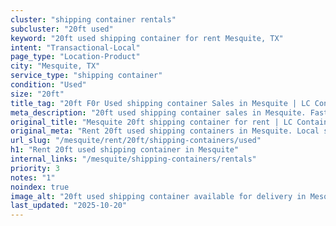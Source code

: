 ```yaml
---
cluster: "shipping container rentals"
subcluster: "20ft used"
keyword: "20ft used shipping container for rent Mesquite, TX"
intent: "Transactional-Local"
page_type: "Location-Product"
city: "Mesquite, TX"
service_type: "shipping container"
condition: "Used"
size: "20ft"
title_tag: "20ft F0r Used shipping container Sales in Mesquite | LC Container"
meta_description: "20ft used shipping container sales in Mesquite. Fast delivery, competitive pricing. Serving shipping containers area. Quote ID: 1RE. Call (214) 524-4168 for your free quote today."
original_title: "Mesquite 20ft shipping container for rent | LC Container"
original_meta: "Rent 20ft used shipping containers in Mesquite. Local since 2003. Flexible rental terms. Same-week delivery available. Get your free quote — call (214) 524-4..."
url_slug: "/mesquite/rent/20ft/shipping-containers/used"
h1: "Rent 20ft used shipping container in Mesquite"
internal_links: "/mesquite/shipping-containers/rentals"
priority: 3
notes: "1"
noindex: true
image_alt: "20ft used shipping container available for delivery in Mesquite"
last_updated: "2025-10-20"
---
```


<!-- TODO: Add unique city/inventory copy, images, and internal links here. -->
